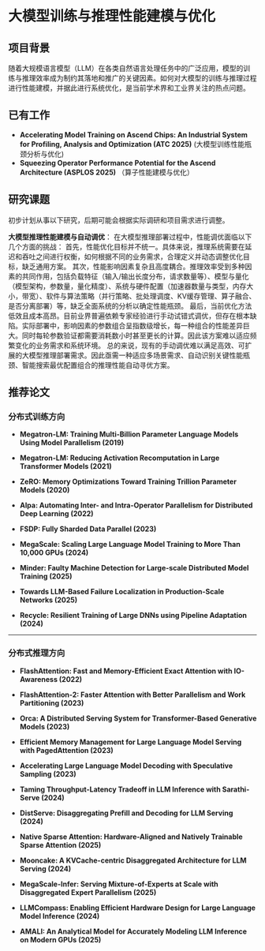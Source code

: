 # 大模型训练与推理性能建模与优化

## 项目背景

随着大规模语言模型（LLM）在各类自然语言处理任务中的广泛应用，模型的训练与推理效率成为制约其落地和推广的关键因素。如何对大模型的训练与推理过程进行性能建模，并据此进行系统优化，是当前学术界和工业界关注的热点问题。

## 已有工作

- **Accelerating Model Training on Ascend Chips: An Industrial System for Profiling, Analysis and Optimization (ATC 2025)** (大模型训练性能瓶颈分析与优化)
- **Squeezing Operator Performance Potential for the Ascend Architecture (ASPLOS 2025)** （算子性能建模与优化）

## 研究课题
初步计划从事以下研究，后期可能会根据实际调研和项目需求进行调整。

**大模型推理性能建模与自动调优**：
在大模型推理部署过程中，性能调优面临以下几个方面的挑战：
首先，性能优化目标并不统一。具体来说，推理系统需要在延迟和吞吐之间进行权衡，如何根据不同的业务需求，合理定义并动态调整优化目标，缺乏通用方案。
其次，性能影响因素复杂且高度耦合。推理效率受到多种因素的共同作用，包括负载特征（输入/输出长度分布，请求数量等）、模型与量化（模型架构，参数量，量化精度）、系统与硬件配置（加速器数量与类型，内存大小，带宽）、软件与算法策略（并行策略、批处理调度、KV缓存管理、算子融合、是否分离部署）等，缺乏全面系统的分析以确定性能瓶颈。
最后，当前优化方法低效且成本高昂。目前业界普遍依赖专家经验进行手动试错式调优，但存在根本缺陷。实际部署中，影响因素的参数组合呈指数级增长，每一种组合的性能差异巨大。同时每轮参数验证都需要消耗数小时甚至更长的计算。因此该方案难以适应频繁变化的业务需求和系统环境。
总的来说，现有的手动调优难以满足高效、可扩展的大模型推理部署需求。因此亟需一种适应多场景需求、自动识别关键性能瓶颈、智能搜索最优配置组合的推理性能自动寻优方案。

## 推荐论文

### 分布式训练方向

- **Megatron-LM: Training Multi-Billion Parameter Language Models Using Model Parallelism (2019)**  

- **Megatron-LM: Reducing Activation Recomputation in Large Transformer Models (2021)**

- **ZeRO: Memory Optimizations Toward Training Trillion Parameter Models (2020)**  
   
- **Alpa: Automating Inter- and Intra-Operator Parallelism for Distributed Deep Learning (2022)**  

- **FSDP: Fully Sharded Data Parallel (2023)**  

- **MegaScale: Scaling Large Language Model Training to More Than 10,000 GPUs (2024)**

- **Minder: Faulty Machine Detection for Large-scale Distributed Model Training (2025)**

- **Towards LLM-Based Failure Localization in Production-Scale Networks (2025)**

- **Recycle: Resilient Training of Large DNNs using Pipeline Adaptation (2024)**

---

### 分布式推理方向
- **FlashAttention: Fast and Memory-Efficient Exact Attention with IO-Awareness (2022)**  

- **FlashAttention-2: Faster Attention with Better Parallelism and Work Partitioning (2023)**  

- **Orca: A Distributed Serving System for Transformer-Based Generative Models (2023)**  

- **Efficient Memory Management for Large Language Model Serving with PagedAttention (2023)**  

- **Accelerating Large Language Model Decoding with Speculative Sampling (2023)**
  
- **Taming Throughput-Latency Tradeoff in LLM Inference with Sarathi-Serve (2024)**  

- **DistServe: Disaggregating Prefill and Decoding for LLM Serving (2024)**  

- **Native Sparse Attention: Hardware-Aligned and Natively Trainable Sparse Attention (2025)**

- **Mooncake: A KVCache-centric Disaggregated Architecture for LLM Serving (2024)**

- **MegaScale-Infer: Serving Mixture-of-Experts at Scale with Disaggregated Expert Parallelism (2025)**  

- **LLMCompass: Enabling Efficient Hardware Design for Large Language Model Inference (2024)**

- **AMALI: An Analytical Model for Accurately Modeling LLM Inference on Modern GPUs (2025)**
